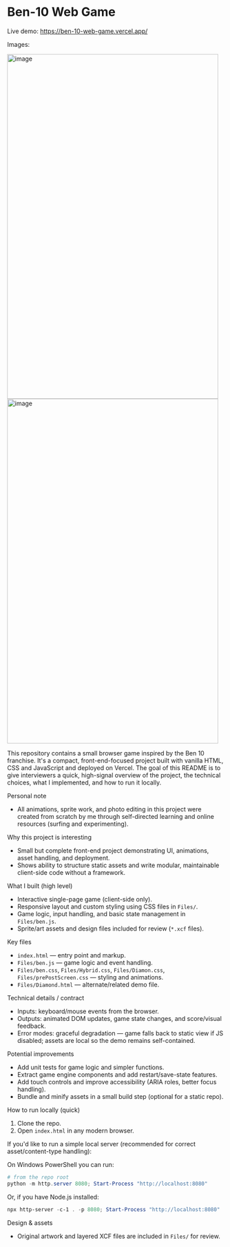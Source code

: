 # Ben-10 Web Game

Live demo: https://ben-10-web-game.vercel.app/  

Images:

<img width="490" height="800" alt="image" src="https://github.com/user-attachments/assets/be741472-d5f6-4664-b79f-343ac6d6d960" />


<img width="490" height="800" alt="image" src="https://github.com/user-attachments/assets/6062a83b-09f6-4f36-8287-2d05793ef08e" />

This repository contains a small browser game inspired by the Ben 10 franchise. It's a compact, front-end-focused project built with vanilla HTML, CSS and JavaScript and deployed on Vercel. The goal of this README is to give interviewers a quick, high-signal overview of the project, the technical choices, what I implemented, and how to run it locally.

Personal note
- All animations, sprite work, and photo editing in this project were created from scratch by me through self-directed learning and online resources (surfing and experimenting).

Why this project is interesting
- Small but complete front-end project demonstrating UI, animations, asset handling, and deployment.
- Shows ability to structure static assets and write modular, maintainable client-side code without a framework.

What I built (high level)
- Interactive single-page game (client-side only).
- Responsive layout and custom styling using CSS files in `Files/`.
- Game logic, input handling, and basic state management in `Files/ben.js`.
- Sprite/art assets and design files included for review (`*.xcf` files).

Key files
- `index.html` — entry point and markup.
- `Files/ben.js` — game logic and event handling.
- `Files/ben.css`, `Files/Hybrid.css`, `Files/Diamon.css`, `Files/prePostScreen.css` — styling and animations.
- `Files/Diamond.html` — alternate/related demo file.

Technical details / contract
- Inputs: keyboard/mouse events from the browser.
- Outputs: animated DOM updates, game state changes, and score/visual feedback.
- Error modes: graceful degradation — game falls back to static view if JS disabled; assets are local so the demo remains self-contained.

Potential improvements 
- Add unit tests for game logic and simpler functions.
- Extract game engine components and add restart/save-state features.
- Add touch controls and improve accessibility (ARIA roles, better focus handling).
- Bundle and minify assets in a small build step (optional for a static repo).

How to run locally (quick)
1. Clone the repo.
2. Open `index.html` in any modern browser.

If you'd like to run a simple local server (recommended for correct asset/content-type handling):

On Windows PowerShell you can run:

```powershell
# from the repo root
python -m http.server 8080; Start-Process "http://localhost:8080"
```

Or, if you have Node.js installed:

```powershell
npx http-server -c-1 . -p 8080; Start-Process "http://localhost:8080"
```

Design & assets
- Original artwork and layered XCF files are included in `Files/` for review.
 
